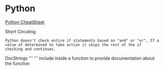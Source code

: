 # Python

[Python CheatSheet](https://github.com/aneagoie/ztm-python-cheat-sheet)


Short Circuting

    Python doesn't check entire if statements based on "and" or "or", If a value of determined to take action it skips the rest of the if checking and continues.

DocStrings
    ''' ''' include inside a function to provide documentation about the function
